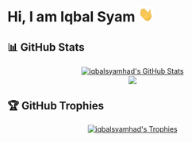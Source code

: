 # Hi, I am Iqbal Syam <img src="hi.gif" width="30px" height="30px">

## 📊 GitHub Stats
<div align="center">
  <a href="https://github.com/iqbalsyamhad">
    <img align="center" src="https://github-readme-stats.anuraghazra1.vercel.app/api?username=iqbalsyamhad&show_icons=true&include_all_commits=true&theme=radical" alt="iqbalsyamhad's GitHub Stats" style="max-width: 100%; height: auto;"/>
  </a>
  <br />
  <a href="https://github.com/iqbalsyamhad">
    <img align="center" src="https://github-readme-stats.vercel.app/api/top-langs/?username=iqbalsyamhad&hide=CSS&theme=algolia" style="max-width: 100%; height: auto;"/>
  </a>
</div>

## 🏆 GitHub Trophies
<div align="center">
  <a href="https://github.com/iqbalsyamhad">
    <img src="https://github-profile-trophy.vercel.app/?username=iqbalsyamhad&theme=onedark" alt="iqbalsyamhad's Trophies" style="max-width: 100%; height: auto;"/>
  </a>
</div>